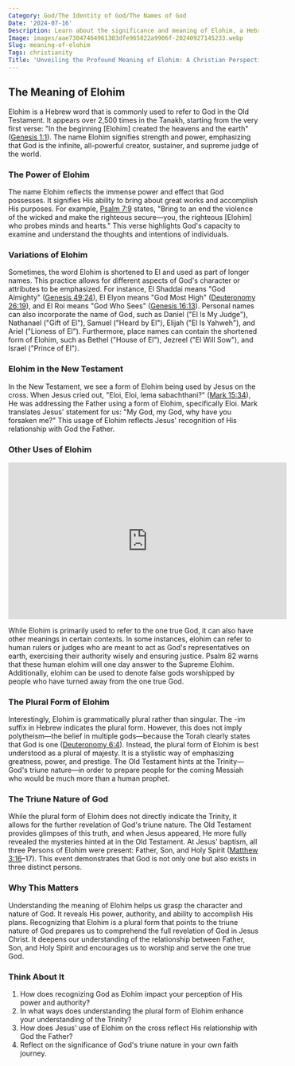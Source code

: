 ```yaml
---
Category: God/The Identity of God/The Names of God
Date: '2024-07-16'
Description: Learn about the significance and meaning of Elohim, a Hebrew term for God, in this insightful article exploring its theological and cultural implications.
Image: images/aae73047464961303dfe965822a9906f-20240927145233.webp
Slug: meaning-of-elohim
Tags: christianity
Title: 'Unveiling the Profound Meaning of Elohim: A Christian Perspective'
---
```


## The Meaning of Elohim

Elohim is a Hebrew word that is commonly used to refer to God in the Old Testament. It appears over 2,500 times in the Tanakh, starting from the very first verse: "In the beginning [Elohim] created the heavens and the earth" ([Genesis 1:1](https://www.bibleref.com/Genesis/1/Genesis-1-1.html)). The name Elohim signifies strength and power, emphasizing that God is the infinite, all-powerful creator, sustainer, and supreme judge of the world.

### The Power of Elohim

The name Elohim reflects the immense power and effect that God possesses. It signifies His ability to bring about great works and accomplish His purposes. For example, [Psalm 7:9](https://www.bibleref.com/Psalm/7/Psalm-7-9.html) states, "Bring to an end the violence of the wicked and make the righteous secure—you, the righteous [Elohim] who probes minds and hearts." This verse highlights God's capacity to examine and understand the thoughts and intentions of individuals.

### Variations of Elohim

Sometimes, the word Elohim is shortened to El and used as part of longer names. This practice allows for different aspects of God's character or attributes to be emphasized. For instance, El Shaddai means "God Almighty" ([Genesis 49:24](https://www.bibleref.com/Genesis/49/Genesis-49-24.html)), El Elyon means "God Most High" ([Deuteronomy 26:19](https://www.bibleref.com/Deuteronomy/26/Deuteronomy-26-19.html)), and El Roi means "God Who Sees" ([Genesis 16:13](https://www.bibleref.com/Genesis/16/Genesis-16-13.html)). Personal names can also incorporate the name of God, such as Daniel ("El Is My Judge"), Nathanael ("Gift of El"), Samuel ("Heard by El"), Elijah ("El Is Yahweh"), and Ariel ("Lioness of El"). Furthermore, place names can contain the shortened form of Elohim, such as Bethel ("House of El"), Jezreel ("El Will Sow"), and Israel ("Prince of El").

### Elohim in the New Testament

In the New Testament, we see a form of Elohim being used by Jesus on the cross. When Jesus cried out, "Eloi, Eloi, lema sabachthani?" ([Mark 15:34](https://www.bibleref.com/Mark/15/Mark-15-34.html)), He was addressing the Father using a form of Elohim, specifically Eloi. Mark translates Jesus' statement for us: "My God, my God, why have you forsaken me?" This usage of Elohim reflects Jesus' recognition of His relationship with God the Father.

### Other Uses of Elohim


<iframe width="560" height="315" src="https://www.youtube.com/embed/sSHsYZj0mKo" frameborder="0" allow="autoplay; encrypted-media" allowfullscreen></iframe>


While Elohim is primarily used to refer to the one true God, it can also have other meanings in certain contexts. In some instances, elohim can refer to human rulers or judges who are meant to act as God's representatives on earth, exercising their authority wisely and ensuring justice. Psalm 82 warns that these human elohim will one day answer to the Supreme Elohim. Additionally, elohim can be used to denote false gods worshipped by people who have turned away from the one true God.

### The Plural Form of Elohim

Interestingly, Elohim is grammatically plural rather than singular. The -im suffix in Hebrew indicates the plural form. However, this does not imply polytheism—the belief in multiple gods—because the Torah clearly states that God is one ([Deuteronomy 6:4](https://www.bibleref.com/Deuteronomy/6/Deuteronomy-6-4.html)). Instead, the plural form of Elohim is best understood as a plural of majesty. It is a stylistic way of emphasizing greatness, power, and prestige. The Old Testament hints at the Trinity—God's triune nature—in order to prepare people for the coming Messiah who would be much more than a human prophet.

### The Triune Nature of God

While the plural form of Elohim does not directly indicate the Trinity, it allows for the further revelation of God's triune nature. The Old Testament provides glimpses of this truth, and when Jesus appeared, He more fully revealed the mysteries hinted at in the Old Testament. At Jesus' baptism, all three Persons of Elohim were present: Father, Son, and Holy Spirit ([Matthew 3:16](https://www.bibleref.com/Matthew/3/Matthew-3-16.html)–17). This event demonstrates that God is not only one but also exists in three distinct persons.

### Why This Matters

Understanding the meaning of Elohim helps us grasp the character and nature of God. It reveals His power, authority, and ability to accomplish His plans. Recognizing that Elohim is a plural form that points to the triune nature of God prepares us to comprehend the full revelation of God in Jesus Christ. It deepens our understanding of the relationship between Father, Son, and Holy Spirit and encourages us to worship and serve the one true God.

### Think About It

1. How does recognizing God as Elohim impact your perception of His power and authority?
2. In what ways does understanding the plural form of Elohim enhance your understanding of the Trinity?
3. How does Jesus' use of Elohim on the cross reflect His relationship with God the Father?
4. Reflect on the significance of God's triune nature in your own faith journey.